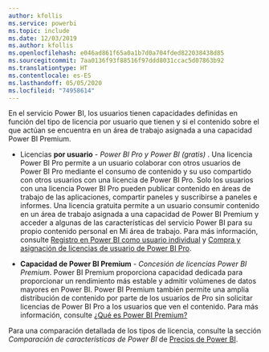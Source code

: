 ```yaml
---
author: kfollis
ms.service: powerbi
ms.topic: include
ms.date: 12/03/2019
ms.author: kfollis
ms.openlocfilehash: e046ad861f65a0a1b7d0a704fded822038438d85
ms.sourcegitcommit: 7aa0136f93f88516f97ddd8031ccac5d07863b92
ms.translationtype: HT
ms.contentlocale: es-ES
ms.lasthandoff: 05/05/2020
ms.locfileid: "74958614"
---
```

En el servicio Power BI, los usuarios tienen capacidades definidas en función del tipo de licencia por usuario que tienen y si el contenido sobre el que actúan se encuentra en un área de trabajo asignada a una capacidad Power BI Premium.

* Licencias **por usuario** - *Power BI Pro y Power BI (gratis)* . Una licencia Power BI Pro permite a un usuario colaborar con otros usuarios de Power BI Pro mediante el consumo de contenido y su uso compartido con otros usuarios con una licencia de Power BI Pro. Solo los usuarios con una licencia Power BI Pro pueden publicar contenido en áreas de trabajo de las aplicaciones, compartir paneles y suscribirse a paneles e informes. Una licencia gratuita permite a un usuario consumir contenido en un área de trabajo asignada a una capacidad de Power BI Premium y acceder a algunas de las características del servicio Power BI para su propio contenido personal en Mi área de trabajo. Para más información, consulte [Registro en Power BI como usuario individual](../service-self-service-signup-for-power-bi.md) y [Compra y asignación de licencias de usuario de Power BI Pro](../service-admin-purchasing-power-bi-pro.md).

* **Capacidad de Power BI Premium** - *Concesión de licencias Power BI Premium*. Power BI Premium proporciona capacidad dedicada para proporcionar un rendimiento más estable y admitir volúmenes de datos mayores en Power BI. Power BI Premium también permite una amplia distribución de contenido por parte de los usuarios de Pro sin solicitar licencias de Power BI Pro a los usuarios que ven el contenido. Para más información, consulte [¿Qué es Power BI Premium?](../service-premium-what-is.md)

Para una comparación detallada de los tipos de licencia, consulte la sección _Comparación de características de Power BI_ de [Precios de Power BI](https://powerbi.microsoft.com/pricing/).
